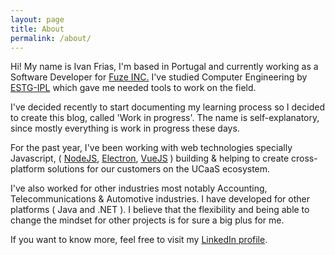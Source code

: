 ```yaml
---
layout: page
title: About
permalink: /about/
---
```


Hi! My name is Ivan Frias, I'm based in Portugal and currently working as a
Software Developer for [Fuze INC.](http://www.fuze.com) I've studied
Computer Engineering by [ESTG-IPL](https://www.ipleiria.pt/estg/) which gave me
needed tools to work on the field.

I've decided recently to start documenting my learning process so I decided to
create this blog, called 'Work in progress'. The name is self-explanatory, since
mostly everything is work in progress these days.

For the past year, I've been working with web technologies specially Javascript,
( [NodeJS](https://nodejs.org/en/), [Electron](https://electronjs.org), [VueJS](https://vuejs.org) ) building & helping to create cross-platform solutions for our customers on the
UCaaS ecosystem.

I've also worked for other industries most notably Accounting, Telecommunications & Automotive industries.
I have developed for other platforms ( Java and .NET ). I believe that the flexibility
and being able to change the mindset for other projects is for sure a big plus for me.

If you want to know more, feel free to visit my [LinkedIn profile](https://www.linkedin.com/in/ivan-frias-33308610/).
